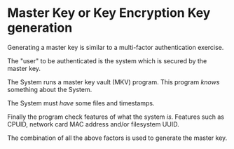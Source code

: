 # Master Key or Key Encryption Key generation

Generating a master key is similar to a
multi-factor authentication exercise.

The "user" to be authenticated is the
system which is secured by the master key.

The System runs a master key vault (MKV)
program. This program _knows_ something
about the System.

The System must _have_ some files and
timestamps.

Finally the program check features
of what the system _is_. Features
such as CPUID, network card MAC address
and/or filesystem UUID.

The combination of all the above factors
is used to generate the master key.
